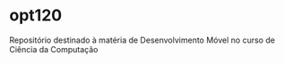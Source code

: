 # opt120
Repositório destinado à matéria de Desenvolvimento Móvel no curso de Ciência da Computação
